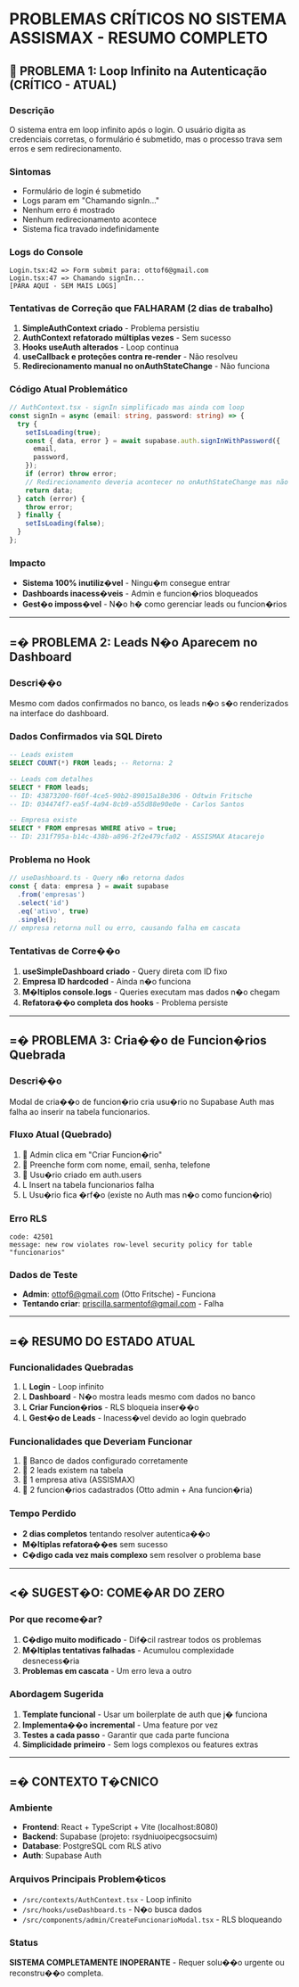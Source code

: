 # PROBLEMAS CRÍTICOS NO SISTEMA ASSISMAX - RESUMO COMPLETO

## 🚨 PROBLEMA 1: Loop Infinito na Autenticação (CRÍTICO - ATUAL)

### Descrição
O sistema entra em loop infinito após o login. O usuário digita as credenciais corretas, o formulário é submetido, mas o processo trava sem erros e sem redirecionamento.

### Sintomas
- Formulário de login é submetido
- Logs param em "Chamando signIn..."
- Nenhum erro é mostrado
- Nenhum redirecionamento acontece
- Sistema fica travado indefinidamente

### Logs do Console
```
Login.tsx:42 => Form submit para: ottof6@gmail.com
Login.tsx:47 => Chamando signIn...
[PARA AQUI - SEM MAIS LOGS]
```

### Tentativas de Correção que FALHARAM (2 dias de trabalho)
1. **SimpleAuthContext criado** - Problema persistiu
2. **AuthContext refatorado múltiplas vezes** - Sem sucesso
3. **Hooks useAuth alterados** - Loop continua
4. **useCallback e proteções contra re-render** - Não resolveu
5. **Redirecionamento manual no onAuthStateChange** - Não funciona

### Código Atual Problemático
```typescript
// AuthContext.tsx - signIn simplificado mas ainda com loop
const signIn = async (email: string, password: string) => {
  try {
    setIsLoading(true);
    const { data, error } = await supabase.auth.signInWithPassword({
      email,
      password,
    });
    if (error) throw error;
    // Redirecionamento deveria acontecer no onAuthStateChange mas não acontece
    return data;
  } catch (error) {
    throw error;
  } finally {
    setIsLoading(false);
  }
};
```

### Impacto
- **Sistema 100% inutiliz�vel** - Ningu�m consegue entrar
- **Dashboards inacess�veis** - Admin e funcion�rios bloqueados
- **Gest�o imposs�vel** - N�o h� como gerenciar leads ou funcion�rios

---

## =� PROBLEMA 2: Leads N�o Aparecem no Dashboard

### Descri��o
Mesmo com dados confirmados no banco, os leads n�o s�o renderizados na interface do dashboard.

### Dados Confirmados via SQL Direto
```sql
-- Leads existem
SELECT COUNT(*) FROM leads; -- Retorna: 2

-- Leads com detalhes
SELECT * FROM leads;
-- ID: 43873200-f60f-4ce5-90b2-89015a18e306 - Odtwin Fritsche
-- ID: 034474f7-ea5f-4a94-8cb9-a55d88e90e0e - Carlos Santos

-- Empresa existe
SELECT * FROM empresas WHERE ativo = true;
-- ID: 231f795a-b14c-438b-a896-2f2e479cfa02 - ASSISMAX Atacarejo
```

### Problema no Hook
```typescript
// useDashboard.ts - Query n�o retorna dados
const { data: empresa } = await supabase
  .from('empresas')
  .select('id')
  .eq('ativo', true)
  .single();
// empresa retorna null ou erro, causando falha em cascata
```

### Tentativas de Corre��o
1. **useSimpleDashboard criado** - Query direta com ID fixo
2. **Empresa ID hardcoded** - Ainda n�o funciona
3. **M�ltiplos console.logs** - Queries executam mas dados n�o chegam
4. **Refatora��o completa dos hooks** - Problema persiste

---

## =� PROBLEMA 3: Cria��o de Funcion�rios Quebrada

### Descri��o
Modal de cria��o de funcion�rio cria usu�rio no Supabase Auth mas falha ao inserir na tabela funcionarios.

### Fluxo Atual (Quebrado)
1.  Admin clica em "Criar Funcion�rio"
2.  Preenche form com nome, email, senha, telefone
3.  Usu�rio criado em auth.users
4. L Insert na tabela funcionarios falha
5. L Usu�rio fica �rf�o (existe no Auth mas n�o como funcion�rio)

### Erro RLS
```
code: 42501
message: new row violates row-level security policy for table "funcionarios"
```

### Dados de Teste
- **Admin**: ottof6@gmail.com (Otto Fritsche) - Funciona
- **Tentando criar**: priscilla.sarmentof@gmail.com - Falha

---

## =� RESUMO DO ESTADO ATUAL

### Funcionalidades Quebradas
1. L **Login** - Loop infinito
2. L **Dashboard** - N�o mostra leads mesmo com dados no banco
3. L **Criar Funcion�rios** - RLS bloqueia inser��o
4. L **Gest�o de Leads** - Inacess�vel devido ao login quebrado

### Funcionalidades que Deveriam Funcionar
1.  Banco de dados configurado corretamente
2.  2 leads existem na tabela
3.  1 empresa ativa (ASSISMAX)
4.  2 funcion�rios cadastrados (Otto admin + Ana funcion�ria)

### Tempo Perdido
- **2 dias completos** tentando resolver autentica��o
- **M�ltiplas refatora��es** sem sucesso
- **C�digo cada vez mais complexo** sem resolver o problema base

---

## <� SUGEST�O: COME�AR DO ZERO

### Por que recome�ar?
1. **C�digo muito modificado** - Dif�cil rastrear todos os problemas
2. **M�ltiplas tentativas falhadas** - Acumulou complexidade desnecess�ria
3. **Problemas em cascata** - Um erro leva a outro

### Abordagem Sugerida
1. **Template funcional** - Usar um boilerplate de auth que j� funciona
2. **Implementa��o incremental** - Uma feature por vez
3. **Testes a cada passo** - Garantir que cada parte funciona
4. **Simplicidade primeiro** - Sem logs complexos ou features extras

---

## =� CONTEXTO T�CNICO

### Ambiente
- **Frontend**: React + TypeScript + Vite (localhost:8080)
- **Backend**: Supabase (projeto: rsydniuoipecgsocsuim)
- **Database**: PostgreSQL com RLS ativo
- **Auth**: Supabase Auth

### Arquivos Principais Problem�ticos
- `/src/contexts/AuthContext.tsx` - Loop infinito
- `/src/hooks/useDashboard.ts` - N�o busca dados
- `/src/components/admin/CreateFuncionarioModal.tsx` - RLS bloqueando

### Status
**SISTEMA COMPLETAMENTE INOPERANTE** - Requer solu��o urgente ou reconstru��o completa.